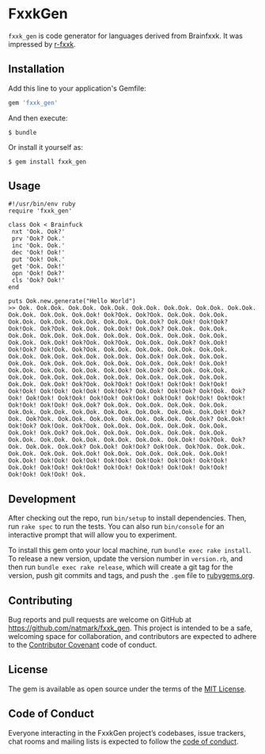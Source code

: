 # FxxkGen
`fxxk_gen` is code generator for languages derived from Brainfxxk. It was impressed by [r-fxxk](https://github.com/masarakki/r-fxxk/).

## Installation

Add this line to your application's Gemfile:

```ruby
gem 'fxxk_gen'
```

And then execute:

    $ bundle

Or install it yourself as:

    $ gem install fxxk_gen

## Usage

```
#!/usr/bin/env ruby
require 'fxxk_gen'

class Ook < Brainfuck
 nxt 'Ook. Ook?'
 prv 'Ook? Ook.'
 inc 'Ook. Ook.'
 dec 'Ook! Ook!'
 put 'Ook! Ook.'
 get 'Ook. Ook!'
 opn 'Ook! Ook?'
 cls 'Ook? Ook!'
end

puts Ook.new.generate("Hello World") 
>> Ook. Ook.Ook. Ook.Ook. Ook.Ook. Ook.Ook. Ook.Ook. Ook.Ook. Ook.Ook. Ook.Ook. Ook.Ook. Ook.Ook! Ook?Ook. Ook?Ook. Ook.Ook. Ook.Ook. Ook.Ook. Ook.Ook. Ook.Ook. Ook.Ook. Ook.Ook? Ook.Ook! Ook!Ook? Ook!Ook. Ook?Ook. Ook.Ook. Ook.Ook! Ook.Ook? Ook.Ook. Ook.Ook. Ook.Ook. Ook.Ook. Ook.Ook. Ook.Ook. Ook.Ook. Ook.Ook. Ook.Ook. Ook.Ook. Ook.Ook! Ook?Ook. Ook?Ook. Ook.Ook. Ook.Ook? Ook.Ook! Ook!Ook? Ook!Ook. Ook?Ook. Ook.Ook. Ook.Ook. Ook.Ook. Ook.Ook. Ook.Ook. Ook.Ook. Ook.Ook. Ook.Ook. Ook.Ook! Ook.Ook. Ook.Ook. Ook.Ook. Ook.Ook. Ook.Ook. Ook.Ook. Ook.Ook. Ook.Ook! Ook.Ook! Ook.Ook. Ook.Ook. Ook.Ook. Ook.Ook! Ook.Ook? Ook.Ook. Ook.Ook. Ook.Ook. Ook.Ook. Ook.Ook. Ook.Ook. Ook.Ook. Ook.Ook. Ook.Ook. Ook.Ook. Ook.Ook! Ook?Ook. Ook?Ook! Ook!Ook! Ook!Ook! Ook!Ook! Ook!Ook! Ook!Ook! Ook!Ook! Ook!Ook? Ook.Ook! Ook!Ook? Ook!Ook. Ook?Ook! Ook!Ook! Ook!Ook! Ook!Ook! Ook!Ook! Ook!Ook! Ook!Ook! Ook!Ook! Ook!Ook! Ook!Ook! Ook.Ook? Ook.Ook. Ook.Ook. Ook.Ook. Ook.Ook. Ook.Ook. Ook.Ook. Ook.Ook. Ook.Ook. Ook.Ook. Ook.Ook. Ook.Ook! Ook?Ook. Ook?Ook. Ook.Ook. Ook.Ook. Ook.Ook. Ook.Ook. Ook.Ook? Ook.Ook! Ook!Ook? Ook!Ook. Ook?Ook. Ook.Ook. Ook.Ook. Ook.Ook. Ook.Ook. Ook.Ook! Ook.Ook? Ook.Ook. Ook.Ook. Ook.Ook. Ook.Ook. Ook.Ook. Ook.Ook. Ook.Ook. Ook.Ook. Ook.Ook. Ook.Ook. Ook.Ook! Ook?Ook. Ook?Ook. Ook.Ook. Ook.Ook? Ook.Ook! Ook!Ook? Ook!Ook. Ook?Ook. Ook.Ook. Ook.Ook. Ook.Ook. Ook.Ook! Ook.Ook. Ook.Ook. Ook.Ook. Ook.Ook! Ook.Ook! Ook!Ook! Ook!Ook! Ook!Ook! Ook!Ook! Ook!Ook! Ook!Ook! Ook.Ook! Ook!Ook! Ook!Ook! Ook!Ook! Ook!Ook! Ook!Ook! Ook!Ook! Ook!Ook! Ook!Ook! Ook.
```

## Development

After checking out the repo, run `bin/setup` to install dependencies. Then, run `rake spec` to run the tests. You can also run `bin/console` for an interactive prompt that will allow you to experiment.

To install this gem onto your local machine, run `bundle exec rake install`. To release a new version, update the version number in `version.rb`, and then run `bundle exec rake release`, which will create a git tag for the version, push git commits and tags, and push the `.gem` file to [rubygems.org](https://rubygems.org/gems/fxxk_gen).

## Contributing

Bug reports and pull requests are welcome on GitHub at https://github.com/natmark/fxxk_gen. This project is intended to be a safe, welcoming space for collaboration, and contributors are expected to adhere to the [Contributor Covenant](http://contributor-covenant.org) code of conduct.

## License

The gem is available as open source under the terms of the [MIT License](https://opensource.org/licenses/MIT).

## Code of Conduct

Everyone interacting in the FxxkGen project’s codebases, issue trackers, chat rooms and mailing lists is expected to follow the [code of conduct](https://github.com/natmark/fxxk_gen/blob/master/CODE_OF_CONDUCT.md).
